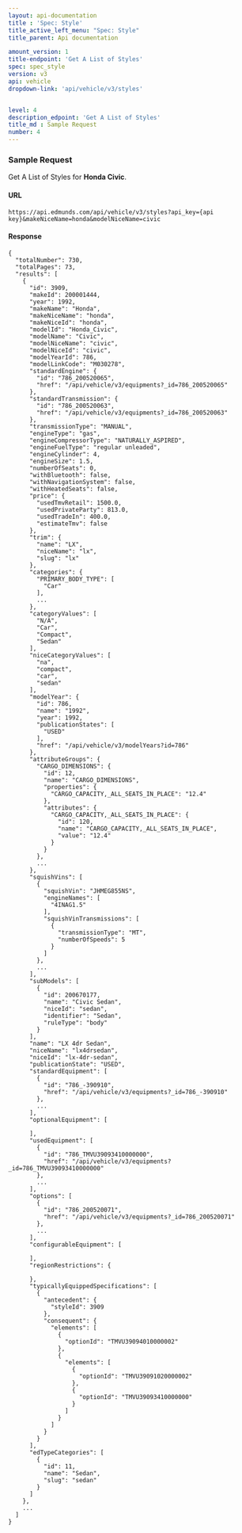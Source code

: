 ```yaml
---
layout: api-documentation
title : 'Spec: Style'
title_active_left_menu: "Spec: Style"
title_parent: Api documentation

amount_version: 1
title-endpoint: 'Get A List of Styles'
spec: spec_style
version: v3
api: vehicle
dropdown-link: 'api/vehicle/v3/styles'


level: 4
description_edpoint: 'Get A List of Styles'
title_md : Sample Request
number: 4
---
```


### Sample Request

Get A List of Styles for **Honda Civic**.

#### URL

    https://api.edmunds.com/api/vehicle/v3/styles?api_key={api key}&makeNiceName=honda&modelNiceName=civic
    
#### Response
    
    {
      "totalNumber": 730,
      "totalPages": 73,
      "results": [
        {
          "id": 3909,
          "makeId": 200001444,
          "year": 1992,
          "makeName": "Honda",
          "makeNiceName": "honda",
          "makeNiceId": "honda",
          "modelId": "Honda_Civic",
          "modelName": "Civic",
          "modelNiceName": "civic",
          "modelNiceId": "civic",
          "modelYearId": 786,
          "modelLinkCode": "M030278",
          "standardEngine": {
            "id": "786_200520065",
            "href": "/api/vehicle/v3/equipments?_id=786_200520065"
          },
          "standardTransmission": {
            "id": "786_200520063",
            "href": "/api/vehicle/v3/equipments?_id=786_200520063"
          },
          "transmissionType": "MANUAL",
          "engineType": "gas",
          "engineCompressorType": "NATURALLY_ASPIRED",
          "engineFuelType": "regular unleaded",
          "engineCylinder": 4,
          "engineSize": 1.5,
          "numberOfSeats": 0,
          "withBluetooth": false,
          "withNavigationSystem": false,
          "withHeatedSeats": false,
          "price": {
            "usedTmvRetail": 1500.0,
            "usedPrivateParty": 813.0,
            "usedTradeIn": 400.0,
            "estimateTmv": false
          },
          "trim": {
            "name": "LX",
            "niceName": "lx",
            "slug": "lx"
          },
          "categories": {
            "PRIMARY_BODY_TYPE": [
              "Car"
            ],
            ...
          },
          "categoryValues": [
            "N/A",
            "Car",
            "Compact",
            "Sedan"
          ],
          "niceCategoryValues": [
            "na",
            "compact",
            "car",
            "sedan"
          ],
          "modelYear": {
            "id": 786,
            "name": "1992",
            "year": 1992,
            "publicationStates": [
              "USED"
            ],
            "href": "/api/vehicle/v3/modelYears?id=786"
          },
          "attributeGroups": {
            "CARGO_DIMENSIONS": {
              "id": 12,
              "name": "CARGO_DIMENSIONS",
              "properties": {
                "CARGO_CAPACITY,_ALL_SEATS_IN_PLACE": "12.4"
              },
              "attributes": {
                "CARGO_CAPACITY,_ALL_SEATS_IN_PLACE": {
                  "id": 120,
                  "name": "CARGO_CAPACITY,_ALL_SEATS_IN_PLACE",
                  "value": "12.4"
                }
              }
            },
            ...
          },
          "squishVins": [
            {
              "squishVin": "JHMEG855NS",
              "engineNames": [
                "4INAG1.5"
              ],
              "squishVinTransmissions": [
                {
                  "transmissionType": "MT",
                  "numberOfSpeeds": 5
                }
              ]
            },
            ...
          ],
          "subModels": [
            {
              "id": 200670177,
              "name": "Civic Sedan",
              "niceId": "sedan",
              "identifier": "Sedan",
              "ruleType": "body"
            }
          ],
          "name": "LX 4dr Sedan",
          "niceName": "lx4drsedan",
          "niceId": "lx-4dr-sedan",
          "publicationState": "USED",
          "standardEquipment": [
            {
              "id": "786_-390910",
              "href": "/api/vehicle/v3/equipments?_id=786_-390910"
            },
            ...
          ],
          "optionalEquipment": [
            
          ],
          "usedEquipment": [
            {
              "id": "786_TMVU39093410000000",
              "href": "/api/vehicle/v3/equipments?_id=786_TMVU39093410000000"
            },
            ...
          ],
          "options": [
            {
              "id": "786_200520071",
              "href": "/api/vehicle/v3/equipments?_id=786_200520071"
            },
            ...
          ],
          "configurableEquipment": [
            
          ],
          "regionRestrictions": {
            
          },
          "typicallyEquippedSpecifications": [
            {
              "antecedent": {
                "styleId": 3909
              },
              "consequent": {
                "elements": [
                  {
                    "optionId": "TMVU39094010000002"
                  },
                  {
                    "elements": [
                      {
                        "optionId": "TMVU39091020000002"
                      },
                      {
                        "optionId": "TMVU39093410000000"
                      }
                    ]
                  }
                ]
              }
            }
          ],
          "edTypeCategories": [
            {
              "id": 11,
              "name": "Sedan",
              "slug": "sedan"
            }
          ]
        },
        ...
      ]
    }